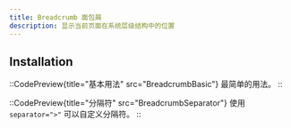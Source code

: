 ```yaml
---
title: Breadcrumb 面包屑
description: 显示当前页面在系统层级结构中的位置
---
```


## Installation

::CodePreview{title="基本用法" src="BreadcrumbBasic"}
最简单的用法。
::

::CodePreview{title="分隔符" src="BreadcrumbSeparator"}
使用 `separator=">"` 可以自定义分隔符。
::

